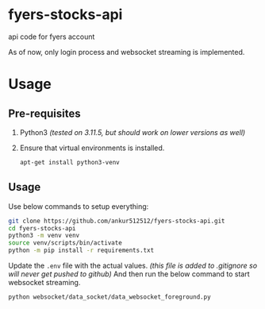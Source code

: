 # fyers-stocks-api
api code for fyers account

As of now, only login process and websocket streaming is implemented.

# Usage

## Pre-requisites

1. Python3 *(tested on 3.11.5, but should work on lower versions as well)*
2. Ensure that virtual environments is installed.
   
   ```bash
   apt-get install python3-venv
   ```

## Usage

Use below commands to setup everything:

```bash
git clone https://github.com/ankur512512/fyers-stocks-api.git
cd fyers-stocks-api
python3 -m venv venv
source venv/scripts/bin/activate
python -m pip install -r requirements.txt
```

Update the `.env` file with the actual values. *(this file is added to .gitignore so will never get pushed to github)*
And then run the below command to start websocket streaming.

```bash
python websocket/data_socket/data_websocket_foreground.py  
```